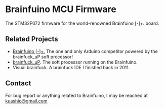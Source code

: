 # Brainfuino MCU Firmware
The STM32F072 firmware for the world-renowned Brainfuino [-]+. board.

## Related Projects

- [Brainfuino [-]+.](https://github.com/kuashio/bf) The one and only Arduino competitor powered by the brainfuck_uP soft processor!
- [brainfuck_uP](https://github.com/kuashio/brainfuck_up). The soft processor running on the Brainfuino.
- Visual brainfuck. A brainfuck IDE I finished back in 2011.


## Contact

For bug report or anything related to Brainfuino, I may be reached at kuashio@gmail.com 

